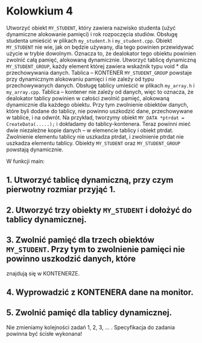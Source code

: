 # Kolowkium 4

Utworzyć obiekt `MY_STUDENT`, który zawiera nazwisko studenta (użyć dynamiczne alokowanie pamięci) i rok rozpoczęcia studiów.
Obsługę studenta umieścić w plikach `my_student.h` i `my_student.cpp`. Obiekt `MY_STUDENT` nie wie, jak on będzie używany, dla tego
powinien przewidywać użycie w trybie dowolnym. Oznacza to, że dealokator tego obiektu powinien zwolnić całą pamięć, alokowaną
dynamicznie.
Utworzyć tablicę dynamiczną `MY_STUDENT_GROUP`, każdy element której zawiera wskaźnik typu void * dla przechowywania danych.
Tablica – KONTENER `MY_STUDENT_GROUP` powstaje przy dynamicznym alokowaniu pamięci i nie zależy od typu
przechowywanych danych. Obsługę tablicy umieścić w plikach `my_array.h` i `my_array.cpp`. Tablica – kontener nie zależy od danych, więc
to oznacza, że dealokator tablicy powinien w całości zwolnić pamięć, alokowaną dynamicznie dla każdego obiektu. Przy tym zwolnienie
obiektów danych, które byli dodane do tablicy, nie powinno uszkodzić dane, przechowywane w tablice, i na odwrót.
Na przykład, tworzymy obiekt `MY_DATA *ptrdat = CreateData(.....);` i dokładamy do tablicy-kontenera. Teraz powinni mieć dwie
niezależne kopie danych – w elemencie tablicy i obiekt ptrdat. Zwolnienie elementu tablicy nie uszkadza ptrdat, i zwolnienie ptrdat nie
uszkadza elementu tablicy.
Obiekty `MY_STUDENT` oraz `MY_STUDENT_GROUP` powstają dynamicznie.

W funkcji main:
## 1. Utworzyć tablicę dynamiczną, przy czym pierwotny rozmiar przyjąć 1.

## 2. Utworzyć trzy obiekty `MY_STUDENT` i dołożyć do tablicy dynamicznej.

## 3. Zwolnić pamięć dla trzech obiektów `MY_STUDENT`. Przy tym to zwolnienie pamięci nie powinno uszkodzić danych, które
znajdują się w KONTENERZE.

## 4. Wyprowadzić z KONTENERA dane na monitor.

## 5. Zwolnić pamięć dla tablicy dynamicznej.

Nie zmieniamy kolejności zadań 1, 2, 3, … .
Specyfikacja do zadania powinna być ścisłe wykonana!

